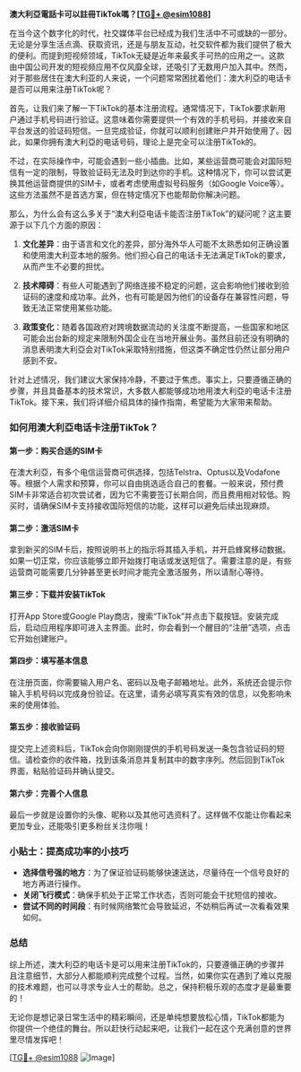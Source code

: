 **澳大利亞電話卡可以註冊TikTok嗎？[[TG💪+ @esim1088](https://t.me/s/esim1088)]**

在当今这个数字化的时代，社交媒体平台已经成为我们生活中不可或缺的一部分。无论是分享生活点滴、获取资讯，还是与朋友互动，社交软件都为我们提供了极大的便利。而提到短视频领域，TikTok无疑是近年来最炙手可热的应用之一。这款由中国公司开发的短视频应用不仅风靡全球，还吸引了无数用户加入其中。然而，对于那些居住在澳大利亚的人来说，一个问题常常困扰着他们：澳大利亞的电话卡是否可以用来注册TikTok呢？

首先，让我们来了解一下TikTok的基本注册流程。通常情况下，TikTok要求新用户通过手机号码进行验证。这意味着你需要提供一个有效的手机号码，并接收来自平台发送的验证码短信。一旦完成验证，你就可以顺利创建账户并开始使用了。因此，如果你拥有澳大利亞的电话号码，理论上是完全可以注册TikTok的。

不过，在实际操作中，可能会遇到一些小插曲。比如，某些运营商可能会对国际短信有一定的限制，导致验证码无法及时到达你的手机。这种情况下，你可以尝试更换其他运营商提供的SIM卡，或者考虑使用虚拟号码服务（如Google Voice等）。这些方法虽然不是首选方案，但在特定情况下也能帮助你解决问题。

那么，为什么会有这么多关于“澳大利亞电话卡能否注册TikTok”的疑问呢？这主要源于以下几个方面的原因：

1. **文化差异**：由于语言和文化的差异，部分海外华人可能不太熟悉如何正确设置和使用澳大利亚本地的服务。他们担心自己的电话卡无法满足TikTok的要求，从而产生不必要的担忧。
   
2. **技术障碍**：有些人可能遇到了网络连接不稳定的问题，这会影响他们接收到验证码的速度和成功率。此外，也有可能是因为他们的设备存在兼容性问题，导致无法正常使用某些功能。

3. **政策变化**：随着各国政府对跨境数据流动的关注度不断提高，一些国家和地区可能会出台新的规定来限制外国企业在当地开展业务。虽然目前还没有明确的消息表明澳大利亞会对TikTok采取特别措施，但这类不确定性仍然让部分用户感到不安。

针对上述情况，我们建议大家保持冷静，不要过于焦虑。事实上，只要遵循正确的步骤，并且具备基本的技术常识，大多数人都能够成功地用澳大利亞的电话卡注册TikTok。接下来，我们将详细介绍具体的操作指南，希望能为大家带来帮助。

### 如何用澳大利亞电话卡注册TikTok？

#### 第一步：购买合适的SIM卡
在澳大利亞，有多个电信运营商可供选择，包括Telstra、Optus以及Vodafone等。根据个人需求和预算，你可以自由挑选适合自己的套餐。一般来说，预付费SIM卡非常适合初次尝试者，因为它不需要签订长期合同，而且费用相对较低。购买时，请确保SIM卡支持接收国际短信的功能，这样可以避免后续出现麻烦。

#### 第二步：激活SIM卡
拿到新买的SIM卡后，按照说明书上的指示将其插入手机，并开启蜂窝移动数据。如果一切正常，你应该能够立即开始拨打电话或发送短信了。需要注意的是，有些运营商可能需要几分钟甚至更长时间才能完全激活服务，所以请耐心等待。

#### 第三步：下载并安装TikTok
打开App Store或Google Play商店，搜索“TikTok”并点击下载按钮。安装完成后，启动应用程序即可进入主界面。此时，你会看到一个醒目的“注册”选项，点击它开始创建账户。

#### 第四步：填写基本信息
在注册页面，你需要输入用户名、密码以及电子邮箱地址。此外，系统还会提示你输入手机号码以完成身份验证。在这里，请务必填写真实有效的信息，以免影响未来的使用体验。

#### 第五步：接收验证码
提交完上述资料后，TikTok会向你刚刚提供的手机号码发送一条包含验证码的短信。请检查你的收件箱，找到该条消息并复制其中的数字序列。然后回到TikTok界面，粘贴验证码并确认提交。

#### 第六步：完善个人信息
最后一步就是设置你的头像、昵称以及其他可选资料了。这样做不仅能让你看起来更加专业，还能吸引更多粉丝关注你哦！

### 小贴士：提高成功率的小技巧

- **选择信号强的地方**：为了保证验证码能够快速送达，尽量待在一个信号良好的地方再进行操作。
- **关闭飞行模式**：确保手机处于正常工作状态，否则可能会干扰短信的接收。
- **尝试不同的时间段**：有时候网络繁忙会导致延迟，不妨稍后再试一次看看效果如何。

### 总结

综上所述，澳大利亞的电话卡是可以用来注册TikTok的，只要遵循正确的步骤并且注意细节，大部分人都能顺利完成整个过程。当然，如果你实在遇到了难以克服的技术难题，也可以寻求专业人士的帮助。总之，保持积极乐观的态度才是最重要的！

无论你是想记录日常生活中的精彩瞬间，还是单纯想要放松心情，TikTok都能为你提供一个绝佳的舞台。所以赶快行动起来吧，让我们一起在这个充满创意的世界里尽情发挥吧！

[[TG💪+ @esim1088](https://t.me/s/esim1088) ![Image](https://i.postimg.cc/4NQfJmqS/Snipaste-2025-05-13-00-14-12.png)]